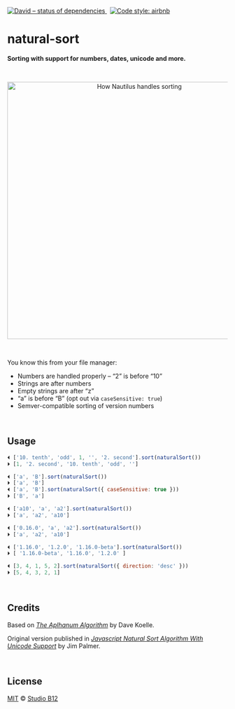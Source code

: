 [![David – status of dependencies
](https://img.shields.io/david/studio-b12/natural-sort.svg?style=flat-square)
](https://david-dm.org/studio-b12/natural-sort)
 [![Code style: airbnb
](https://img.shields.io/badge/code%20style-airbnb-777777.svg?style=flat-square)
](https://github.com/airbnb/javascript)




# natural-sort

**Sorting with support for numbers, dates, unicode and more.**

<a id="/screenshot"></a>&nbsp;

<p align="center"><img
  alt="How Nautilus handles sorting"
  src="https://cdn.rawgit.com/studio-b12/natural-sort/7c54aac/nautilus-screenshot.png"
  title="That’s how Nautilus handles sorting"
  width="588"
/></p>

<a id="/features"></a>&nbsp;

You know this from your file manager:

- Numbers are handled properly – “2” is before “10”
- Strings are after numbers
- Empty strings are after “z”
- “a” is before “B” (opt out via `caseSensitive: true`)
- Semver-compatible sorting of version numbers




<a id="/usage"></a>&nbsp;

## Usage

```js
⏴ ['10. tenth', 'odd', 1, '', '2. second'].sort(naturalSort())
⏵ [1, '2. second', '10. tenth', 'odd', '']

⏴ ['a', 'B'].sort(naturalSort())
⏵ ['a', 'B']
⏴ ['a', 'B'].sort(naturalSort({ caseSensitive: true }))
⏵ ['B', 'a']

⏴ ['a10', 'a', 'a2'].sort(naturalSort())
⏵ ['a', 'a2', 'a10']

⏴ ['0.16.0', 'a', 'a2'].sort(naturalSort())
⏵ ['a', 'a2', 'a10']

⏴ ['1.16.0', '1.2.0', '1.16.0-beta'].sort(naturalSort())
⏵ [ '1.16.0-beta', '1.16.0', '1.2.0' ]

⏴ [3, 4, 1, 5, 2].sort(naturalSort({ direction: 'desc' }))
⏵ [5, 4, 3, 2, 1]
```




<a id="/credits"></a>&nbsp;

## Credits

Based on *[The Aplhanum Algorithm](http://www.davekoelle.com/alphanum.html)* by Dave Koelle.

Original version published in *[Javascript Natural Sort Algorithm With Unicode Support](http://www.overset.com/2008/09/01/javascript-natural-sort-algorithm/)* by Jim Palmer.





<a id="/license"></a>&nbsp;

## License

[MIT](./License.md) © [Studio B12](http://studio-b12.de)
